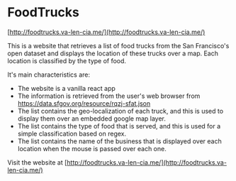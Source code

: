 # FoodTrucks
[http://foodtrucks.va-len-cia.me/](http://foodtrucks.va-len-cia.me/) 

This is a website that retrieves a list of food trucks from the San Francisco's open dataset and displays the location of these trucks over a map. Each location is classified by the type of food.


It's main characteristics are:

- The website is a vanilla react app
- The information is retrieved from the user's web browser from https://data.sfgov.org/resource/rqzj-sfat.json
- The list contains the geo-localization of each truck, and this is used to display them over an embedded google map layer.
- The list contains the type of food that is served, and this is used for a simple classification based on regex.
- The list contains the name of the business that is displayed over each location when the mouse is passed over each one.


Visit the website at [http://foodtrucks.va-len-cia.me/](http://foodtrucks.va-len-cia.me/) 
